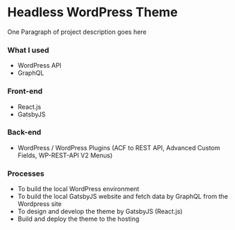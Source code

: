 # Headless WordPress Theme

One Paragraph of project description goes here

### What I used

- WordPress API
- GraphQL

### Front-end

- React.js
- GatsbyJS

### Back-end

- WordPress / WordPress Plugins
  (ACF to REST API, Advanced Custom Fields, WP-REST-API V2 Menus)

### Processes

- To build the local WordPress environment
- To build the local GatsbyJS website and fetch data by GraphQL from the Wordpress site
- To design and develop the theme by GatsbyJS (React.js)
- Build and deploy the theme to the hosting
